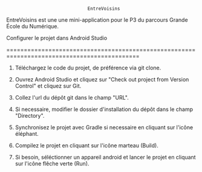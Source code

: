                                   EntreVoisins

EntreVoisins est une une mini-application pour le P3 du parcours Grande École du Numérique.


Configurer le projet dans Android Studio

============================================================================================
1. Téléchargez le code du projet, de préférence via git clone.

2. Ouvrez Android Studio et cliquez sur "Check out project from Version Control" et cliquez sur Git.

3. Collez l'url du dépôt git dans le champ "URL".

4. Si necessaire, modifier le dossier d'installation du dépôt dans le champ "Directory".

5. Synchronisez le projet avec Gradle si necessaire en cliquant sur l'icône éléphant.

6. Compilez le projet en cliquant sur l'icône marteau (Build).

7. Si besoin, séléctionner un appareil android et lancer le projet en cliquant sur l'icône flêche verte (Run).
